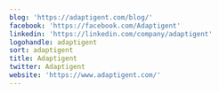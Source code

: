 ```yaml
---
blog: 'https://adaptigent.com/blog/'
facebook: 'https://facebook.com/Adaptigent'
linkedin: 'https://linkedin.com/company/adaptigent'
logohandle: adaptigent
sort: adaptigent
title: Adaptigent
twitter: Adaptigent
website: 'https://www.adaptigent.com/'
---
```

